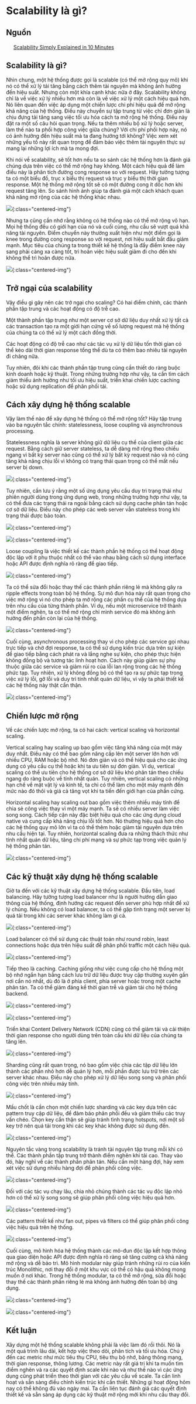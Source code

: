 # Scalability là gì?

## Nguồn

<img src="../../assets/images/bytebytego.png" width="16" height="16"/> [Scalability Simply Explained in 10 Minutes](https://www.youtube.com/watch?v=EWS_CIxttVw)

## Scalability là gì?

Nhìn chung, một hệ thống được gọi là scalable (có thể mở rộng quy mô) khi nó có thể xử lý tải tăng bằng cách thêm tài nguyên mà không ảnh hưởng đến hiệu suất. Nhưng còn một khía cạnh khác nữa ở đây. Scalability không chỉ là về việc xử lý nhiều hơn mà còn là về việc xử lý một cách hiệu quả hơn. Nó liên quan đến việc áp dụng một chiến lược chi phí hiệu quả để mở rộng khả năng của hệ thống. Điều này chuyển sự tập trung từ việc chỉ đơn giản là chịu đựng tải tăng sang việc tối ưu hóa cách ta mở rộng hệ thống. Điều này đặt ra một số câu hỏi quan trọng. Nếu ta thêm nhiều bộ xử lý hoặc server, làm thế nào ta phối hợp công việc giữa chúng? Với chi phí phối hợp này, nó có ảnh hưởng đến hiệu suất mà ta đang hướng tới không? Việc xem xét những yếu tố này rất quan trọng để đảm bảo việc thêm tài nguyên thực sự mang lại những lợi ích mà ta mong đợi.

Khi nói về scalability, sẽ tốt hơn nếu ta so sánh các hệ thống hơn là đánh giá chúng dựa trên việc có thể mở rộng hay không. Một cách hiệu quả để làm điều này là phân tích đường cong response so với request. Hãy tưởng tượng ta có một biểu đồ, trục x biểu thị request và trục y biểu thị thời gian response. Một hệ thống mở rộng tốt sẽ có một đường cong ít dốc hơn khi request tăng lên. So sánh hình ảnh giúp ta đánh giá một cách khách quan khả năng mở rộng của các hệ thống khác nhau.

![](../assets/ByteByteGo/scalability/figure1.png){:class="centered-img"}

Nhưng ta cũng cần nhớ rằng không có hệ thống nào có thể mở rộng vô hạn. Mọi hệ thống đều có giới hạn của nó và cuối cùng, nhu cầu sẽ vượt quá khả năng tài nguyên. Điểm chuyển này thường xuất hiện như một điểm gọi là knee trong đường cong response so với request, nơi hiệu suất bắt đầu giảm mạnh. Mục tiêu của chúng ta trong thiết kế hệ thống là đẩy điểm knee này sang phải càng xa càng tốt, trì hoãn việc hiệu suất giảm đi cho đến khi không thể trì hoãn được nữa.

![](../assets/ByteByteGo/scalability/figure2.png){:class="centered-img"}

## Trở ngại của scalability

Vậy điều gì gây nên các trở ngại cho scaling? Có hai điểm chính, các thành phần tập trung và các hoạt động có độ trễ cao. 

Một thành phần tập trung như một server cơ sở dữ liệu duy nhất xử lý tất cả các transaction tạo ra một giới hạn cứng về số lượng request mà hệ thống của chúng ta có thể xử lý một cách đồng thời. 

Các hoạt động có độ trễ cao như các tác vụ xử lý dữ liệu tốn thời gian có thể kéo dài thời gian response tổng thể dù ta có thêm bao nhiêu tài nguyên đi chăng nữa. 

Tuy nhiên, đôi khi các thành phần tập trung cũng cần thiết do ràng buộc kinh doanh hoặc kỹ thuật. Trong những trường hợp như vậy, ta cần tìm cách giảm thiểu ảnh hưởng như tối ưu hiệu suất, triển khai chiến lược caching hoặc sử dụng replication để phân phối tải.

## Cách xây dựng hệ thống scalable

Vậy làm thế nào để xây dựng hệ thống có thể mở rộng tốt? Hãy tập trung vào ba nguyên tắc chính: statelessness, loose coupling và asynchronous processing.

Statelessness nghĩa là server không giữ dữ liệu cụ thể của client giữa các request. Bằng cách giữ server stateless, ta dễ dàng mở rộng theo chiều ngang vì bất kỳ server nào cũng có thể xử lý bất kỳ request nào và nó cũng tăng khả năng chịu lỗi vì không có trạng thái quan trọng có thể mất nếu server bị down. 

![](../assets/ByteByteGo/scalability/figure3.png){:class="centered-img"}

Tuy nhiên, cần lưu ý rằng một số ứng dụng yêu cầu duy trì trạng thái như phiên người dùng trong ứng dụng web, trong những trường hợp như vậy, ta có thể đưa các trạng thái ra ngoài bằng cách sử dụng cache phân tán hoặc cơ sở dữ liệu. Điều này cho phép các web server vẫn stateless trong khi trạng thái được bảo toàn.

![](../assets/ByteByteGo/scalability/figure4.png){:class="centered-img"}

![](../assets/ByteByteGo/scalability/figure5.png){:class="centered-img"}

Loose coupling là việc thiết kế các thành phần hệ thống có thể hoạt động độc lập với ít phụ thuộc nhất có thể vào nhau bằng cách sử dụng interface hoặc API được định nghĩa rõ ràng để giao tiếp. 

![](../assets/ByteByteGo/scalability/figure6.png){:class="centered-img"}

Ta có thể sửa đổi hoặc thay thế các thành phần riêng lẻ mà không gây ra ripple effects trong toàn bộ hệ thống. Sự mô đun hóa này rất quan trọng cho việc mở rộng vì nó cho phép ta mở rộng các phần cụ thể của hệ thống dựa trên nhu cầu của từng thành phần. Ví dụ, nếu một microservice trở thành một điểm nghẽn, ta có thể mở rộng chỉ mình service đó mà không ảnh hưởng đến phần còn lại của hệ thống.

![](../assets/ByteByteGo/scalability/figure7.png){:class="centered-img"}

Cuối cùng, asynchronous processing thay vì cho phép các service gọi nhau trực tiếp và chờ đợi response, ta có thể sử dụng kiến trúc dựa trên sự kiện để giao tiếp bằng cách phát ra và lắng nghe sự kiện, cho phép thực hiện không đồng bộ và tương tác linh hoạt hơn. Cách này giúp giảm sự phụ thuộc giữa các service và giảm rủi ro của lỗi lan rộng trong các hệ thống phức tạp. Tuy nhiên, xử lý không đồng bộ có thể tạo ra sự phức tạp trong việc xử lý lỗi, gỡ lỗi và duy trì tính nhất quán dữ liệu, vì vậy ta phải thiết kế các hệ thống này thật cẩn thận.

![](../assets/ByteByteGo/scalability/figure8.png){:class="centered-img"}

## Chiến lược mở rộng

Về các chiến lược mở rộng, ta có hai cách: vertical scaling và horizontal scaling.

Vertical scaling hay scaling up bao gồm việc tăng khả năng của một máy duy nhất. Điều này có thể bao gồm nâng cấp lên một server lớn hơn với nhiều CPU, RAM hoặc bộ nhớ. Nó đơn giản và có thể hiệu quả cho các ứng dụng có yêu cầu cụ thể hoặc khi ta ưu tiên sự đơn giản. Ví dụ, vertical scaling có thể ưu tiên cho hệ thống cơ sở dữ liệu khó phân tán theo chiều ngang do ràng buộc về tính nhất quán. Tuy nhiên, vertical scaling có những hạn chế về mặt vật lý và kinh tế, ta chỉ có thể làm cho một máy mạnh đến mức nào đó thôi và giá cả tăng vọt khi ta tiến đến giới hạn của phần cứng.

Horizontal scaling hay scaling out bao gồm việc thêm nhiều máy tính để chia sẻ công việc thay vì một máy mạnh. Ta sẽ có nhiều server làm việc song song. Cách tiếp cận này đặc biệt hiệu quả cho các ứng dụng cloud native và cung cấp khả năng chịu lỗi tốt hơn. Nó thường hiệu quả hơn cho các hệ thống quy mô lớn vì ta có thể thêm hoặc giảm tài nguyên dựa trên nhu cầu hiện tại. Tuy nhiên, horizontal scaling đưa ra những thách thức như tính nhất quán dữ liệu, tăng chi phí mạng và sự phức tạp trong việc quản lý hệ thống phân tán.

![](../assets/ByteByteGo/scalability/figure9.png){:class="centered-img"}

## Các kỹ thuật xây dựng hệ thống scalable

Giờ ta đến với các kỹ thuật xây dựng hệ thống scalable. Đầu tiên, load balancing. Hãy tưởng tượng load balancer như là người hướng dẫn giao thông của hệ thống, định hướng các request đến server phù hợp nhất để xử lý chúng. Nếu không có load balancer, ta có thể gặp tình trạng một server bị quá tải trong khi các server khác không làm gì cả. 

![](../assets/ByteByteGo/scalability/figure10.png){:class="centered-img"}

Load balancer có thể sử dụng các thuật toán như round robin, least connections hoặc dựa trên hiệu suất để phân phối traffic một cách hiệu quả.

![](../assets/ByteByteGo/scalability/figure11.png){:class="centered-img"}

Tiếp theo là caching. Caching giống như việc cung cấp cho hệ thống một bộ nhớ ngắn hạn bằng cách lưu trữ dữ liệu được truy cập thường xuyên gần nơi cần nó nhất, dù đó là ở phía client, phía server hoặc trong một cache phân tán. Ta có thể giảm đáng kể thời gian trễ và giảm tải cho hệ thống backend.

![](../assets/ByteByteGo/scalability/figure12.png){:class="centered-img"}

![](../assets/ByteByteGo/scalability/figure13.png){:class="centered-img"}

Triển khai Content Delivery Network (CDN) cũng có thể giảm tải và cải thiện thời gian response cho người dùng trên toàn cầu khi dữ liệu của chúng ta tăng lên.

![](../assets/ByteByteGo/scalability/figure14.png){:class="centered-img"}

Sharding cũng rất quan trọng, nó bao gồm việc chia các tập dữ liệu lớn thành các phần nhỏ hơn dễ quản lý hơn, mỗi phần được lưu trữ trên các server khác nhau. Điều này cho phép xử lý dữ liệu song song và phân phối công việc trên nhiều máy tính.

![](../assets/ByteByteGo/scalability/figure15.png){:class="centered-img"}

Mấu chốt là cần chọn một chiến lược sharding và các key dựa trên các pattern truy cập dữ liệu, để đảm bảo phân phối đều và giảm thiểu các truy vấn chéo. Chọn key cẩn thận sẽ giúp tránh tình trạng hotspots, nơi một số key trở nên quá tải trong khi các key khác không được sử dụng đến.

![](../assets/ByteByteGo/scalability/figure16.png){:class="centered-img"}

Nguyên tắc vàng trong scalability là tránh tài nguyên tập trung mỗi khi có thể. Các thành phần tập trung trở thành điểm nghẽn khi tải cao. Thay vào đó, hãy nghĩ về các thành phần phân tán. Nếu cần một hàng đợi, hãy xem xét việc sử dụng nhiều hàng đợi để phân phối công việc. 

![](../assets/ByteByteGo/scalability/figure17.png){:class="centered-img"}

Đối với các tác vụ chạy lâu, chia nhỏ chúng thành các tác vụ độc lập nhỏ hơn có thể xử lý song song sẽ giúp phân phối công việc hiệu quả hơn. 

![](../assets/ByteByteGo/scalability/figure18.png){:class="centered-img"}

Các pattern thiết kế như fan out, pipes và filters có thể giúp phân phối công việc hiệu quả trên hệ thống.

![](../assets/ByteByteGo/scalability/figure19.png){:class="centered-img"}

Cuối cùng, mô hình hóa hệ thống thành các mô-đun độc lập kết hợp thông qua giao diện hoặc API được định nghĩa rõ ràng sẽ tăng cường cả khả năng mở rộng và dễ bảo trì. Mô hình modular này giúp tránh những rủi ro của kiến trúc Monolithic, nơi thay đổi ở một khu vực có thể có hậu quả không mong muốn ở nơi khác. Trong hệ thống modular, ta có thể mở rộng, sửa đổi hoặc thay thế các thành phần riêng lẻ mà không ảnh hưởng đến toàn bộ ứng dụng.

![](../assets/ByteByteGo/scalability/figure20.png){:class="centered-img"}

![](../assets/ByteByteGo/scalability/figure21.png){:class="centered-img"}

## Kết luận

Xây dựng một hệ thống scalable không phải là việc làm đó rồi thôi. Nó là một quá trình lâu dài, kết hợp việc theo dõi, phân tích và tối ưu hóa. Chú ý đến cac metric như mức tiêu thụ CPU, tiêu thụ bộ nhớ, băng thông mạng, thời gian response, thông lương. Các metric này rất giá trị khi ta muốn tìm điểm nghẽn và ra các quyết định scale khi nào và như thế nào vì các ứng dụng cũng phát triển theo thời gian với các yêu cầu về scale. Ta cần linh hoạt và sẵn sàng điều chỉnh kiến trúc khi cần thiết. Những gì hoạt động hôm nay có thể không đủ vào ngày mai. Ta cần liên tục đánh giá các quyết định thiết kế và sẵn sàng áp dụng các kỹ thuật mở rộng mới khi nhu cầu thay đổi.
